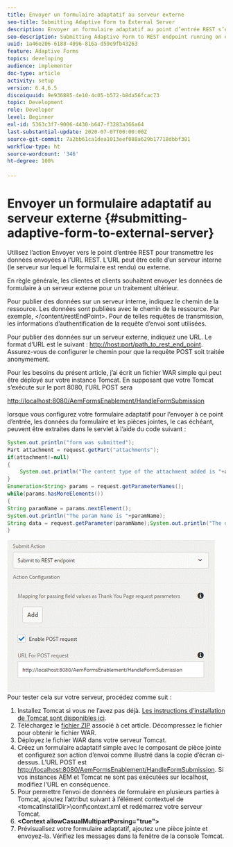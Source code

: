 ```yaml
---
title: Envoyer un formulaire adaptatif au serveur externe
seo-title: Submitting Adaptive Form to External Server
description: Envoyer un formulaire adaptatif au point d’entrée REST s’exécutant sur un serveur externe
seo-description: Submitting Adaptive Form to REST endpoint running on external server
uuid: 1a46e206-6188-4096-816a-d59e9fb43263
feature: Adaptive Forms
topics: developing
audience: implementer
doc-type: article
activity: setup
version: 6.4,6.5
discoiquuid: 9e936885-4e10-4c05-b572-b8da56fcac73
topic: Development
role: Developer
level: Beginner
exl-id: 5363c3f7-9006-4430-b647-f3283a366a64
last-substantial-update: 2020-07-07T00:00:00Z
source-git-commit: 7a2bb61ca1dea1013eef088a629b17718dbbf381
workflow-type: ht
source-wordcount: '346'
ht-degree: 100%

---
```


# Envoyer un formulaire adaptatif au serveur externe {#submitting-adaptive-form-to-external-server}

Utilisez l’action Envoyer vers le point d’entrée REST pour transmettre les données envoyées à l’URL REST. L’URL peut être celle d’un serveur interne (le serveur sur lequel le formulaire est rendu) ou externe.

En règle générale, les clientes et clients souhaitent envoyer les données de formulaire à un serveur externe pour un traitement ultérieur.

Pour publier des données sur un serveur interne, indiquez le chemin de la ressource. Les données sont publiées avec le chemin de la ressource. Par exemple, &lt;/content/restEndPoint>. Pour de telles requêtes de transmission, les informations d’authentification de la requête d’envoi sont utilisées.

Pour publier des données sur un serveur externe, indiquez une URL. Le format d’URL est le suivant : <http://host:port/path_to_rest_end_point>. Assurez-vous de configurer le chemin pour que la requête POST soit traitée anonymement.

Pour les besoins du présent article, j’ai écrit un fichier WAR simple qui peut être déployé sur votre instance Tomcat. En supposant que votre Tomcat s’exécute sur le port 8080, l’URL POST sera

<http://localhost:8080/AemFormsEnablement/HandleFormSubmission>

lorsque vous configurez votre formulaire adaptatif pour l’envoyer à ce point d’entrée, les données du formulaire et les pièces jointes, le cas échéant, peuvent être extraites dans le servlet à l’aide du code suivant :

```java
System.out.println("form was submitted");
Part attachment = request.getPart("attachments");
if(attachment!=null)
{
    System.out.println("The content type of the attachment added is "+attachment.getContentType());
}
Enumeration<String> params = request.getParameterNames();
while(params.hasMoreElements())
{
String paramName = params.nextElement();
System.out.println("The param Name is "+paramName);
String data = request.getParameter(paramName);System.out.println("The data  is "+data);
}
```

![formsubmission](assets/formsubmission.gif)
Pour tester cela sur votre serveur, procédez comme suit :

1. Installez Tomcat si vous ne l’avez pas déjà. [Les instructions d’installation de Tomcat sont disponibles ici](https://experienceleague.adobe.com/docs/experience-manager-learn/forms/ic-print-channel-tutorial/set-up-tomcat.html?lang=fr).
1. Téléchargez le [fichier ZIP](assets/aemformsenablement.zip) associé à cet article. Décompressez le fichier pour obtenir le fichier WAR.
1. Déployez le fichier WAR dans votre serveur Tomcat.
1. Créez un formulaire adaptatif simple avec le composant de pièce jointe et configurez son action d’envoi comme illustré dans la copie d’écran ci-dessus. L’URL POST est <http://localhost:8080/AemFormsEnablement/HandleFormSubmission>. Si vos instances AEM et Tomcat ne sont pas exécutées sur localhost, modifiez l’URL en conséquence.
1. Pour permettre l’envoi de données de formulaire en plusieurs parties à Tomcat, ajoutez l’attribut suivant à l’élément contextuel de &lt;tomcatInstallDir>\conf\context.xml et redémarrez votre serveur Tomcat.
1. **&lt;Context allowCasualMultipartParsing=&quot;true&quot;>**
1. Prévisualisez votre formulaire adaptatif, ajoutez une pièce jointe et envoyez-la. Vérifiez les messages dans la fenêtre de la console Tomcat.
